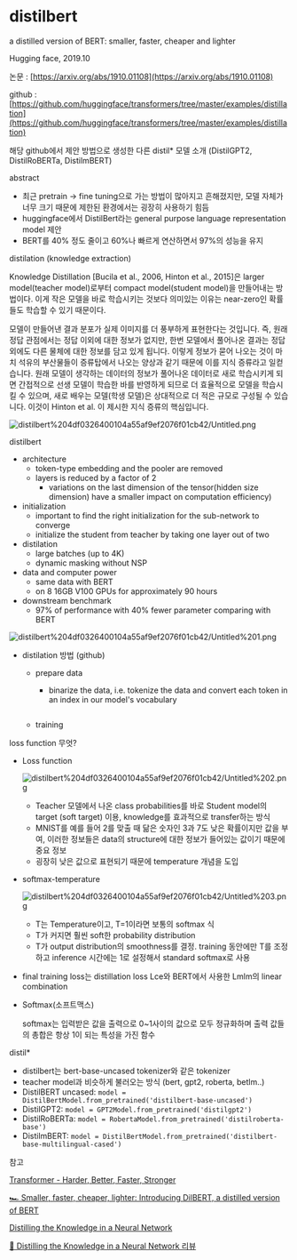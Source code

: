 # distilbert

a distilled version of BERT: smaller, faster, cheaper and lighter

Hugging face, 2019.10

논문 : [https://arxiv.org/abs/1910.01108](https://arxiv.org/abs/1910.01108)

github : [https://github.com/huggingface/transformers/tree/master/examples/distillation](https://github.com/huggingface/transformers/tree/master/examples/distillation)

해당 github에서 제안 방법으로 생성한 다른 distil* 모델 소개 (DistilGPT2, DistilRoBERTa, DistilmBERT)

abstract

- 최근 pretrain -> fine tuning으로 가는 방법이 많아지고 흔해졌지만, 모델 자체가 너무 크기 때문에 제한된 환경에서는 굉장히 사용하기 힘듬
- huggingface에서 DistilBert라는 general purpose language representation model 제안
- BERT를 40% 정도 줄이고 60%나 빠르게 연산하면서 97%의 성능을 유지

distilation (knowledge extraction)

Knowledge Distillation [Bucila et al., 2006, Hinton et al., 2015]은 larger model(teacher model)로부터 compact model(student model)을 만들어내는 방법이다. 이게 작은 모델을 바로 학습시키는 것보다 의미있는 이유는 near-zero인 확률들도 학습할 수 있기 때문이다.

모델이 만들어낸 결과 분포가 실제 이미지를 더 풍부하게 표현한다는 것입니다. 즉, 원래 정답 관점에서는 정답 이외에 대한 정보가 없지만, 한번 모델에서 풀어나온 결과는 정답 외에도 다른 물체에 대한 정보를 담고 있게 됩니다. 이렇게 정보가 묻어 나오는 것이 마치 석유의 부산물들이 증류탑에서 나오는 양상과 같기 때문에 이를 지식 증류라고 일컫습니다. 원래 모델이 생각하는 데이터의 정보가 풀어나온 데이터로 새로 학습시키게 되면 간접적으로 선생 모델이 학습한 바를 반영하게 되므로 더 효율적으로 모델을 학습시킬 수 있으며, 새로 배우는 모델(학생 모델)은 상대적으로 더 적은 규모로 구성될 수 있습니다. 이것이 Hinton et al. 이 제시한 지식 증류의 핵심입니다.

![distilbert%204df0326400104a55af9ef2076f01cb42/Untitled.png](distilbert%204df0326400104a55af9ef2076f01cb42/Untitled.png)

distilbert

- architecture
    - token-type embedding and the pooler are removed
    - layers is reduced by a factor of 2
        - variations on the last dimension of the tensor(hidden size dimension) have a smaller impact on computation efficiency)
- initialization
    - important to find the right initialization for the sub-network to converge
    - initialize the student from teacher by taking one layer out of two
- distilation
    - large batches (up to 4K)
    - dynamic masking without NSP
- data and computer power
    - same data with BERT
    - on 8 16GB V100 GPUs for approximately 90 hours
- downstream benchmark
    - 97% of performance with 40% fewer parameter comparing with BERT

![distilbert%204df0326400104a55af9ef2076f01cb42/Untitled%201.png](distilbert%204df0326400104a55af9ef2076f01cb42/Untitled%201.png)

- distilation 방법 (github)
    - prepare data
        - binarize the data, i.e. tokenize the data and convert each token in an index in our model's vocabulary

        ```python

        ```

    - training

loss function 무엇?

- Loss function

    ![distilbert%204df0326400104a55af9ef2076f01cb42/Untitled%202.png](distilbert%204df0326400104a55af9ef2076f01cb42/Untitled%202.png)

    - Teacher 모델에서 나온 class probabilities를 바로 Student model의 target (soft target) 이용, knowledge를 효과적으로 transfer하는 방식
    - MNIST를 예를 들어 2를 맞출 때 닮은 숫자인 3과 7도 낮은 확률이지만 값을 부여, 이러한 정보들은 data의 structure에 대한 정보가 들어있는 값이기 때문에 중요 정보
    - 굉장히 낮은 값으로 표현되기 때문에 temperature 개념을 도입
- softmax-temperature

    ![distilbert%204df0326400104a55af9ef2076f01cb42/Untitled%203.png](distilbert%204df0326400104a55af9ef2076f01cb42/Untitled%203.png)

    - T는 Temperature이고, T=1이라면 보통의 softmax 식
    - T가 커지면 훨씬 soft한 probability distribution
    - T가 output distribution의 smoothness를 결정. training 동안에만 T를 조정하고 inference 시간에는 1로 설정해서 standard softmax로 사용
- final training loss는 distillation loss Lce와 BERT에서 사용한 Lmlm의 linear combination
- Softmax(소프트맥스)

    softmax는 입력받은 값을 출력으로 0~1사이의 값으로 모두 정규화하며 출력 값들의 총합은 항상 1이 되는 특성을 가진 함수

distil*

- distilbert는 bert-base-uncased tokenizer와 같은 tokenizer
- teacher model과 비슷하게 불러오는 방식 (bert, gpt2, roberta, betlm..)
- DistilBERT uncased: `model = DistilBertModel.from_pretrained('distilbert-base-uncased')`
- DistilGPT2: `model = GPT2Model.from_pretrained('distilgpt2')`
- DistilRoBERTa: `model = RobertaModel.from_pretrained('distilroberta-base')`
- DistilmBERT: `model = DistilBertModel.from_pretrained('distilbert-base-multilingual-cased')`

참고

[Transformer - Harder, Better, Faster, Stronger](https://blog.pingpong.us/transformer-review/#distilbert-knowledge-distillation)

[🏎 Smaller, faster, cheaper, lighter: Introducing DilBERT, a distilled version of BERT](https://medium.com/huggingface/distilbert-8cf3380435b5)

[Distilling the Knowledge in a Neural Network](https://arxiv.org/abs/1503.02531)

[📃 Distilling the Knowledge in a Neural Network 리뷰](https://jeongukjae.github.io/posts/distilling-the-knowledge-in-a-neural-network/)